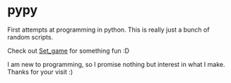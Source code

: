 # pypy
First attempts at programming in python. This is really just a bunch of random scripts.

Check out [Set_game](https://github.com/Kithin7/dotpy/tree/master/Set_game) for something fun :D


I am new to programming, so I promise nothing but interest in what I make.
Thanks for your visit :)
